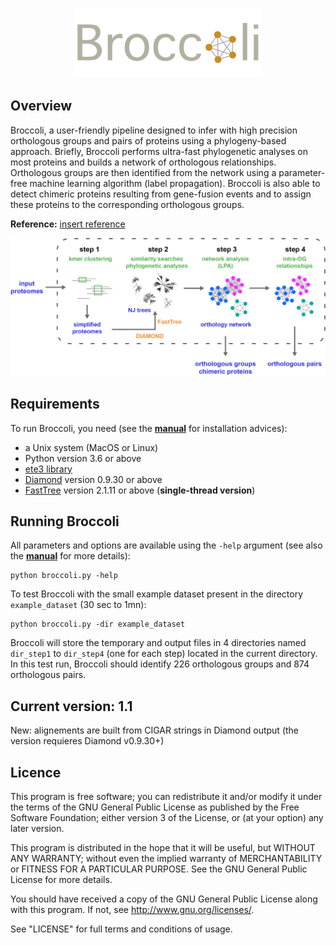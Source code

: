 

<p align="center">
  <img width="300" height="auto" src="./images/logo_broccoli.png">
</p>

## Overview

Broccoli, a user-friendly pipeline designed to infer with high precision orthologous groups and pairs of proteins using a phylogeny-based approach. Briefly, Broccoli performs ultra-fast phylogenetic analyses on most proteins and builds a network of orthologous relationships. Orthologous groups are then identified from the network using a parameter-free machine learning algorithm (label propagation). Broccoli is also able to detect chimeric proteins resulting from gene-fusion events and to assign these proteins to the corresponding orthologous groups. 

__Reference:__ <a href="">insert reference</a>

<p align="center">
  <img width="650" height="auto" src="./images/overview_broccoli.png">
</p>


## Requirements
To run Broccoli, you need (see the [**manual**](Manual_broccoli_v1.0.pdf) for installation advices):
- a Unix system (MacOS or Linux)
- Python version 3.6 or above
- <a href="https://github.com/etetoolkit/ete">ete3 library</a>
- <a href="https://github.com/bbuchfink/diamond">Diamond</a> version 0.9.30 or above
- <a href="http://www.microbesonline.org/fasttree/">FastTree</a> version 2.1.11 or above (**single-thread version**)


## Running Broccoli
All parameters and options are available using the `-help` argument (see also the [**manual**](Manual_broccoli_v1.0.pdf) for more details):
```
python broccoli.py -help
```
To test Broccoli with the small example dataset present in the directory `example_dataset` (30 sec to 1mn):
```
python broccoli.py -dir example_dataset
```
Broccoli will store the temporary and output files in 4 directories named `dir_step1` to `dir_step4` (one for each step) located in the current directory.
In this test run, Broccoli should identify 226 orthologous groups and 874 orthologous pairs.


## Current version: 1.1
New: alignements are built from CIGAR strings in Diamond output (the version requieres Diamond v0.9.30+)


## Licence
This program is free software; you can redistribute it and/or modify it under the terms of the GNU General Public License as published by the Free Software Foundation; either version 3 of the License, or (at your option) any later version.

This program is distributed in the hope that it will be useful, but WITHOUT ANY WARRANTY; without even the implied warranty of MERCHANTABILITY or FITNESS FOR A PARTICULAR PURPOSE. See the GNU General Public License for more details.

You should have received a copy of the GNU General Public License along with this program. If not, see http://www.gnu.org/licenses/.

See "LICENSE" for full terms and conditions of usage.

